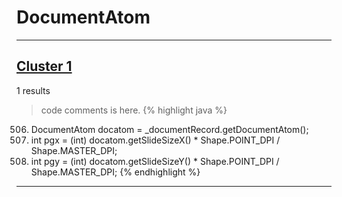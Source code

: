# DocumentAtom

***

## [Cluster 1](./1)
1 results
> code comments is here.
{% highlight java %}
506. DocumentAtom docatom = _documentRecord.getDocumentAtom();
507. int pgx = (int) docatom.getSlideSizeX() * Shape.POINT_DPI / Shape.MASTER_DPI;
508. int pgy = (int) docatom.getSlideSizeY() * Shape.POINT_DPI / Shape.MASTER_DPI;
{% endhighlight %}

***

